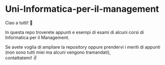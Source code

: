 # Uni-Informatica-per-il-management
Ciao a tutti! 👋

In questa repo troverete appunti e esempi di esami di alcuni corsi di Informatica per il Management.

Se avete voglia di ampliare la repository oppure prendervi i meriti di appunti (non sono tutti miei ma alcuni vengono tramandati),  
contattatemi! ✌️
